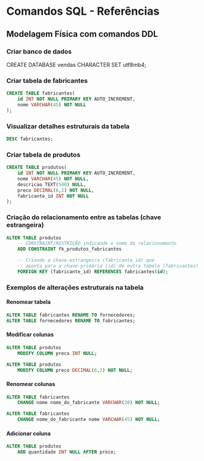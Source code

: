 # Comandos SQL - Referências

## Modelagem Física com comandos DDL

### Criar banco de dados

CREATE DATABASE vendas CHARACTER SET utf8mb4;

### Criar tabela de fabricantes

```sql
CREATE TABLE fabricantes(
    id INT NOT NULL PRIMARY KEY AUTO_INCREMENT,
    nome VARCHAR(45) NOT NULL
);
```

### Visualizar detalhes estruturais da tabela

```sql
DESC fabricantes;
```

### Criar tabela de produtos

```sql
CREATE TABLE produtos(
    id INT NOT NULL PRIMARY KEY AUTO_INCREMENT,
    nome VARCHAR(45) NOT NULL,
    descricao TEXT(500) NULL,
    preco DECIMAL(6,2) NOT NULL,
    fabricante_id INT NOT NULL
);
```

### Criação do relacionamento entre as tabelas (chave estrangeira)

```sql
ALTER TABLE produtos
    -- CONSTRAINT/RESTRIÇÃO indicando o nome do relacionamento
    ADD CONSTRAINT fk_produtos_fabricantes

    -- Criando a chave-estrangeira (fabricante_id) que
    -- aponta para a chave-primária (id) de outra tabela (fabricantes)
    FOREIGN KEY (fabricante_id) REFERENCES fabricantes(id);
```

### Exemplos de alterações estruturais na tabela
#### Renomear tabela
```SQL
ALTER TABLE fabricantes RENAME TO fornecedores;
ALTER TABLE fornecedores RENAME TO fabricantes;
```

#### Modificar colunas 

```SQL
ALTER TABLE produtos
    MODIFY COLUMN preco INT NULL;

ALTER TABLE produtos
    MODIFY COLUMN preco DECIMAL(6,2) NOT NULL;
```

#### Renomear colunas 

```SQL
ALTER TABLE fabricantes
    CHANGE nome nome_do_fabricante VARCHAR(20) NOT NULL;

ALTER TABLE fabricantes
    CHANGE nome_do_fabricante nome VARCHAR(45) NOT NULL;    
```

#### Adicionar coluna 
```sql
ALTER TABLE produtos
    ADD quantidade INT NULL AFTER preco;
```




